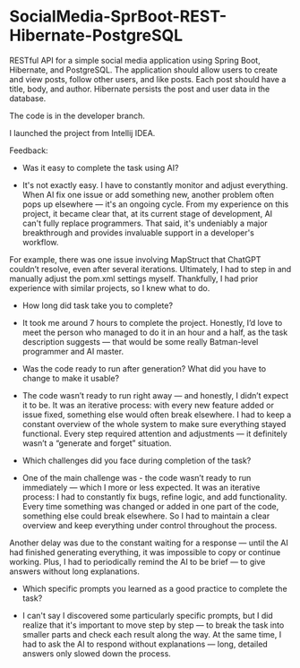 # SocialMedia-SprBoot-REST-Hibernate-PostgreSQL

RESTful API for a simple social media application using Spring Boot, Hibernate, and PostgreSQL. The application should allow users to create and view posts, follow other users, and like posts. Each post should have a title, body, and author. Hibernate persists the post and user data in the database.

The code is in the developer branch.

I launched the project from Intellij IDEA.

Feedback:

- Was it easy to complete the task using AI?

- It's not exactly easy. I have to constantly monitor and adjust everything. When AI fix one issue or add something new, another problem often pops up elsewhere — it's an ongoing cycle. From my experience on this project, it became clear that, at its current stage of development, AI can't fully replace programmers. That said, it's undeniably a major breakthrough and provides invaluable support in a developer's workflow.

For example, there was one issue involving MapStruct that ChatGPT couldn’t resolve, even after several iterations. Ultimately, I had to step in and manually adjust the pom.xml settings myself. Thankfully, I had prior experience with similar projects, so I knew what to do.

- How long did task take you to complete?

- It took me around 7 hours to complete the project. Honestly, I’d love to meet the person who managed to do it in an hour and a half, as the task description suggests — that would be some really Batman-level programmer and AI master.


- Was the code ready to run after generation? What did you have to change to make it usable?

- The code wasn’t ready to run right away — and honestly, I didn’t expect it to be. It was an iterative process: with every new feature added or issue fixed, something else would often break elsewhere. I had to keep a constant overview of the whole system to make sure everything stayed functional. Every step required attention and adjustments — it definitely wasn’t a “generate and forget” situation.

- Which challenges did you face during completion of the task?

- One of the main challenge was - the code wasn’t ready to run immediately — which I more or less expected. It was an iterative process: I had to constantly fix bugs, refine logic, and add functionality. Every time something was changed or added in one part of the code, something else could break elsewhere. So I had to maintain a clear overview and keep everything under control throughout the process.

Another delay was due to the constant waiting for a response — until the AI had finished generating everything, it was impossible to copy or continue working. Plus, I had to periodically remind the AI to be brief — to give answers without long explanations.


- Which specific prompts you learned as a good practice to complete the task?

- I can't say I discovered some particularly specific prompts, but I did realize that it's important to move step by step — to break the task into smaller parts and check each result along the way. At the same time, I had to ask the AI to respond without explanations — long, detailed answers only slowed down the process.